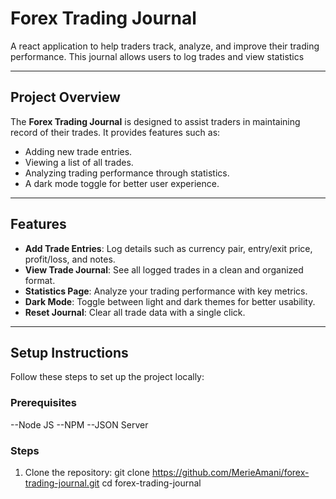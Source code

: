 # Forex Trading Journal

A react application to help traders track, analyze, and improve their trading performance. 
This journal allows users to log trades and view statistics

---

## Project Overview

The **Forex Trading Journal** is designed to assist traders in maintaining record of their trades. It provides features such as:
- Adding new trade entries.
- Viewing a list of all trades.
- Analyzing trading performance through statistics.
- A dark mode toggle for better user experience.

---

## Features

- **Add Trade Entries**: Log details such as currency pair, entry/exit price, profit/loss, and notes.
- **View Trade Journal**: See all logged trades in a clean and organized format.
- **Statistics Page**: Analyze your trading performance with key metrics.
- **Dark Mode**: Toggle between light and dark themes for better usability.
- **Reset Journal**: Clear all trade data with a single click.

---

## Setup Instructions

Follow these steps to set up the project locally:

### Prerequisites
--Node JS
--NPM
--JSON Server

### Steps
1. Clone the repository:
   git clone https://github.com/MerieAmani/forex-trading-journal.git
   cd forex-trading-journal